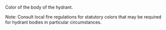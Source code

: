 Color of the body of the hydrant.

Note: Consult local fire regulations for statutory colors that may be required for hydrant bodies in particular circumstances.